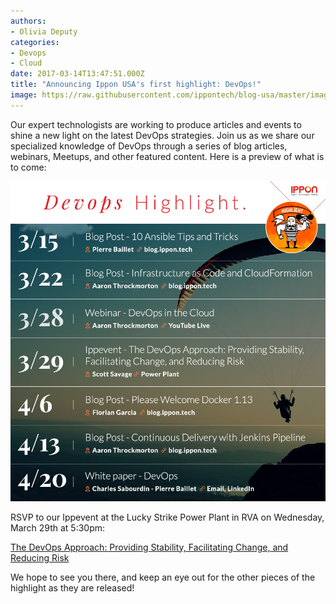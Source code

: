 ```yaml
---
authors:
- Olivia Deputy
categories:
- Devops
- Cloud
date: 2017-03-14T13:47:51.000Z
title: "Announcing Ippon USA's first highlight: DevOps!"
image: https://raw.githubusercontent.com/ippontech/blog-usa/master/images/2017/03/DevOps-Highlight-Blog--1-.png
---
```


Our expert technologists are working to produce articles and events to shine a new light on the latest DevOps strategies. Join us as we share our specialized knowledge of DevOps through a series of blog articles, webinars, Meetups, and other featured content. Here is a preview of what is to come:

![](https://raw.githubusercontent.com/ippontech/blog-usa/master/images/2017/03/highlight_2017--1-.jpg)

RSVP to our Ippevent at the Lucky Strike Power Plant in RVA on Wednesday, March 29th at 5:30pm: 

[The DevOps Approach: Providing Stability, Facilitating Change, and Reducing Risk](https://www.meetup.com/Ippon-Technologies-USA-Meetup/events/238143658/)

We hope to see you there, and keep an eye out for the other pieces of the highlight as they are released!
